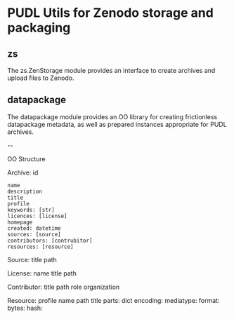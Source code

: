 # PUDL Utils for Zenodo storage and packaging

## zs

The zs.ZenStorage module provides an interface to create archives and upload
files to Zenodo.

## datapackage

The datapackage module provides an OO library for creating frictionless
datapackage metadata, as well as prepared instances appropriate for PUDL
archives.

--

OO Structure

Archive:
    id

    name
    description
    title
    profile
    keywords: [str]
    licences: [license]    
    homepage
    created: datetime
    sources: [source]
    contributors: [contrubitor]
    resources: [resource]


Source:
    title
    path


License:
    name
    title
    path


Contributor:
    title
    path
    role
    organization


Resource:
    profile
    name
    path
    title
    parts: dict
    encoding:
    mediatype:
    format:
    bytes:
    hash:
